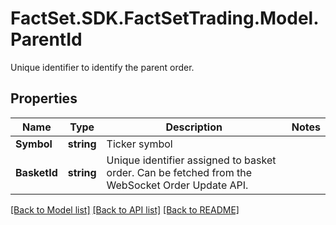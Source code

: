 # FactSet.SDK.FactSetTrading.Model.ParentId
Unique identifier to identify the parent order.

## Properties

Name | Type | Description | Notes
------------ | ------------- | ------------- | -------------
**Symbol** | **string** | Ticker symbol | 
**BasketId** | **string** | Unique identifier assigned to basket order. Can be fetched from the WebSocket Order Update API. | 

[[Back to Model list]](../README.md#documentation-for-models) [[Back to API list]](../README.md#documentation-for-api-endpoints) [[Back to README]](../README.md)

